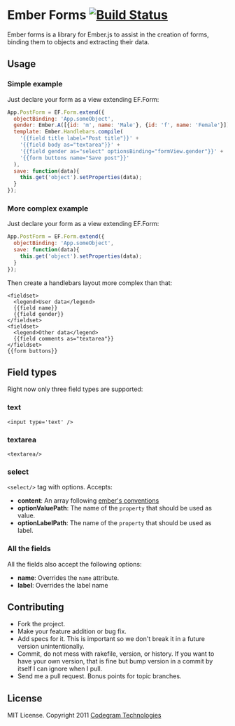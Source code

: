 # Ember Forms [![Build Status](https://secure.travis-ci.org/codegram/ember-forms.png?branch=master)](http://travis-ci.org/codegram/ember-forms)

Ember forms is a library for Ember.js to assist in the creation of forms,
binding them to objects and extracting their data.

## Usage

### Simple example

Just declare your form as a view extending EF.Form:

```Javascript
App.PostForm = EF.Form.extend({
  objectBinding: 'App.someObject',
  gender: Ember.A([{id: 'm', name: 'Male'}, {id: 'f', name: 'Female'}]),
  template: Ember.Handlebars.compile(
    '{{field title label="Post title"}}' +
    '{{field body as="textarea"}}' +
    '{{field gender as="select" optionsBinding="formView.gender"}}' +
    '{{form buttons name="Save post"}}'
  ),
  save: function(data){
    this.get('object').setProperties(data);
  }
});
```

### More complex example

Just declare your form as a view extending EF.Form:

```Javascript
App.PostForm = EF.Form.extend({
  objectBinding: 'App.someObject',
  save: function(data){
    this.get('object').setProperties(data);
  }
});
```

Then create a handlebars layout more complex than that:

```Handlebars
<fieldset>
  <legend>User data</legend>
  {{field name}}
  {{field gender}}
</fieldset>
<fieldset>
  <legend>Other data</legend>
  {{field comments as="textarea"}}
</fieldset>
{{form buttons}}
```

## Field types

Right now only three field types are supported:

### text
`<input type='text' />`

### textarea
`<textarea/>`

### select
`<select/>` tag with options. Accepts:

* **content**: An array following [ember's conventions](http://docs.emberjs.com/#doc=Ember.Select&method=content&src=false)
* **optionValuePath**: The name of the `property` that should be used as value.
* **optionLabelPath**: The name of the `property` that should be used as label.

### All the fields

All the fields also accept the following options:
* **name**: Overrides the `name` attribute.
* **label**: Overrides the label name

## Contributing

* Fork the project.
* Make your feature addition or bug fix.
* Add specs for it. This is important so we don't break it in a future
  version unintentionally.
* Commit, do not mess with rakefile, version, or history.
  If you want to have your own version, that is fine but bump version
  in a commit by itself I can ignore when I pull.
* Send me a pull request. Bonus points for topic branches.

## License

MIT License. Copyright 2011 [Codegram Technologies](http://codegram.com)
